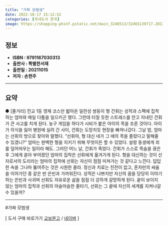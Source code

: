 ```yaml
---
title: "가짜 모범생"
date: 2022-10-17 15:12:52
categories: [국내도서 한국]
image: https://shopping-phinf.pstatic.net/main_3246513/32465139717.20220527060330.jpg
---
```


## **정보**

- **ISBN : 9791167030313**
- **출판사 : 특별한서재**
- **출판일 : 20211015**
- **저자 : 손현주**

------



## **요약**

● [줄거리]
전교 1등 영재 코스만 밟아온 일란성 쌍둥이 형 건휘는 성적과 스펙에 집착하는 엄마와 매일 다툼을 일으키곤 했다. 그런데 터질 듯한 스트레스를 안고 지내던 건휘가 큰 사고를 치게 된다. 농구 게임을 하다가 시비가 붙은 아이의 목을 조른 것이다. 아이가 의식을 잃어 병원에 실려 간 사이, 건휘는 도망치듯 현장을 빠져나갔다. 그날 밤, 엄마는 선휘의 방으로 찾아와 말했다. “선휘야, 형 대신 네가 그 애의 목을 졸랐다고 말해줄 수 있겠니?” 엄마는 완벽한 형을 지키기 위해 무엇이든 할 수 있었다. 설령 동생에게 죄를 덮어씌우는 일이라 해도.
그러던 어느 날, 건휘가 죽었다. 건휘가 스스로 목숨을 끊은 후 그에게 쏟아 부어졌던 엄마의 집착은 선휘에게 옮겨가게 된다. 형을 대신하는 것이 산 자로서의 도리라는 엄마의 집착에 선휘는 자신이 점점 미쳐가는 것 같다고 느낀다. 답답한 속을 그나마 뚫어주는 것은 시원한 콜라. 정신과 치료는 진전이 없고, 혼자만의 싸움을 이어가던 중 같은 반 은빈과 가까워진다. 성적은 나쁘지만 자신의 꿈을 당당히 이야기하는 은빈과 사귀며 선휘도 자유로운 삶을 점점 더 강하게 갈망하게 된다. 끝이 보이지 않는 엄마의 집착과 선휘의 아슬아슬한 줄타기, 선휘는 그 끝에 자신의 세계를 지켜나갈 수 있을까?

------

#가짜 모범생

[ 도서 구매 바로가기   [교보문고](https://product.kyobobook.co.kr/detail/S000001848643)  /  [네이버](https://search.shopping.naver.com/book/catalog/32465139717) ]
